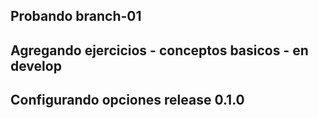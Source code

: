 ## Probando branch-01
## Agregando ejercicios - conceptos basicos - en develop
## Configurando opciones release 0.1.0